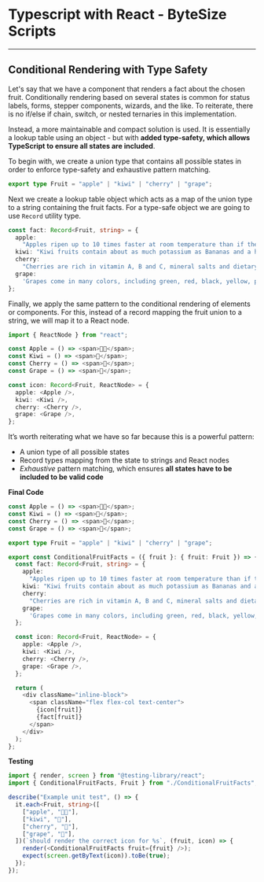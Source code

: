 # Typescript with React - ByteSize Scripts

---

## Conditional Rendering with Type Safety

Let's say that we have a component that renders a fact about the chosen fruit. Conditionally rendering based on several states is common for status labels, forms, stepper components, wizards, and the like. To reiterate, there is no if/else if chain, switch, or nested ternaries in this implementation.

Instead, a more maintainable and compact solution is used. It is essentially a lookup table using an object - but with **added type-safety, which allows TypeScript to ensure all states are included**.

To begin with, we create a union type that contains all possible states in order to enforce type-safety and exhaustive pattern matching.

```ts
export type Fruit = "apple" | "kiwi" | "cherry" | "grape";
```

Next we create a lookup table object which acts as a map of the union type to a string containing the fruit facts. For a type-safe object we are going to use `Record` utility type.

```ts
const fact: Record<Fruit, string> = {
  apple:
    "Apples ripen up to 10 times faster at room temperature than if they are refrigerated.",
  kiwi: "Kiwi fruits contain about as much potassium as Bananas and a high amount of Vitamin C, more than Oranges.",
  cherry:
    "Cherries are rich in vitamin A, B and C, mineral salts and dietary minerals (zinc, copper, manganese, cobalt).",
  grape:
    'Grapes come in many colors, including green, red, black, yellow, pink, and purple. "White" grapes are actually green.',
};
```

Finally, we apply the same pattern to the conditional rendering of elements or components. For this, instead of a record mapping the fruit union to a string, we will map it to a React node.

```ts
import { ReactNode } from "react";

const Apple = () => <span>🍎🍏</span>;
const Kiwi = () => <span>🥝</span>;
const Cherry = () => <span>🍒</span>;
const Grape = () => <span>🍇</span>;

const icon: Record<Fruit, ReactNode> = {
  apple: <Apple />,
  kiwi: <Kiwi />,
  cherry: <Cherry />,
  grape: <Grape />,
};
```

It’s worth reiterating what we have so far because this is a powerful pattern:

- A union type of all possible states
- Record types mapping from the state to strings and React nodes
- _Exhaustive_ pattern matching, which ensures **all states have to be included to be valid code**

**Final Code**

```ts
const Apple = () => <span>🍎🍏</span>;
const Kiwi = () => <span>🥝</span>;
const Cherry = () => <span>🍒</span>;
const Grape = () => <span>🍇</span>;

export type Fruit = "apple" | "kiwi" | "cherry" | "grape";

export const ConditionalFruitFacts = ({ fruit }: { fruit: Fruit }) => {
  const fact: Record<Fruit, string> = {
    apple:
      "Apples ripen up to 10 times faster at room temperature than if they are refrigerated.",
    kiwi: "Kiwi fruits contain about as much potassium as Bananas and a high amount of Vitamin C, more than Oranges.",
    cherry:
      "Cherries are rich in vitamin A, B and C, mineral salts and dietary minerals (zinc, copper, manganese, cobalt).",
    grape:
      'Grapes come in many colors, including green, red, black, yellow, pink, and purple. "White" grapes are actually green.',
  };

  const icon: Record<Fruit, ReactNode> = {
    apple: <Apple />,
    kiwi: <Kiwi />,
    cherry: <Cherry />,
    grape: <Grape />,
  };

  return (
    <div className="inline-block">
      <span className="flex flex-col text-center">
        {icon[fruit]}
        {fact[fruit]}
      </span>
    </div>
  );
};
```

**Testing**

```ts
import { render, screen } from "@testing-library/react";
import { ConditionalFruitFacts, Fruit } from "./ConditionalFruitFacts";

describe("Example unit test", () => {
  it.each<Fruit, string>([
    ["apple", "🍎🍏"],
    ["kiwi", "🥝"],
    ["cherry", "🍒"],
    ["grape", "🍇"],
  ])(`should render the correct icon for %s`, (fruit, icon) => {
    render(<ConditionalFruitFacts fruit={fruit} />);
    expect(screen.getByText(icon)).toBe(true);
  });
});
```
